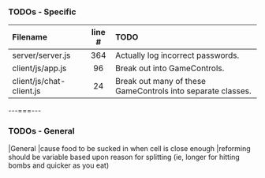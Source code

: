 ### TODOs - Specific
| Filename | line # | TODO
|:------|:------:|:------
| server/server.js | 364 | Actually log incorrect passwords.
| client/js/app.js | 96 | Break out into GameControls.
| client/js/chat-client.js | 24 | Break out many of these GameControls into separate classes.



---===---
### TODOs - General
|General
|cause food to be sucked in when cell is close enough
|reforming should be variable based upon reason for splitting (ie, longer for hitting bombs and quicker as you eat)
